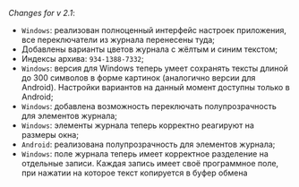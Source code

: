 _Changes for v 2.1_:
- `Windows`: реализован полноценный интерфейс настроек приложения, все переключатели из журнала перенесены туда;
- Добавлены варианты цветов журнала с жёлтым и синим текстом;
- Индексы архива: `934-1388-7332`;
- `Windows`: версия для Windows теперь умеет сохранять тексты длиной до 300 символов в форме картинок (аналогично версии для Android). Настройки вариантов на данный момент доступны только в Android;
- `Windows`: добавлена возможность переключать полупрозрачность для элементов журнала;
- `Windows`: элементы журнала теперь корректно реагируют на размеры окна;
- `Android`: реализована полупрозрачность для элементов журнала;
- `Windows`: поле журнала теперь имеет корректное разделение на отдельные записи. Каждая запись имеет своё программное поле, при нажатии на которое текст копируется в буфер обмена
